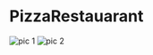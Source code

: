 # PizzaRestauarant

![pic 1](https://github.com/Prashant419/PizzaRestauarant/assets/97109392/9b9df399-87f9-4247-87b7-e5cbfc055a38)
![pic 2](https://github.com/Prashant419/PizzaRestauarant/assets/97109392/d4e0b33b-d18e-4fda-95e7-ca4394bfde5a)
